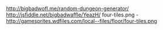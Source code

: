 http://bigbadwofl.me/random-dungeon-generator/
http://jsfiddle.net/bigbadwaffle/YeazH/
four-tiles.png - http://gamesprites.wdfiles.com/local--files/floor/four-tiles.png